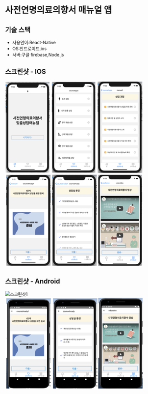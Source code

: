 # 사전연명의료의향서 매뉴얼 앱

## 기술 스택
* 사용언어:React-Native
* OS:안드로이드,ios
* 서버:구글 firebase,Node.js

## 스크린샷 - IOS
<img src="/img/11.png" width="450px" height="300px" title="px(픽셀) 크기 설정" alt="스크린샷1"></img>
<img src="/img/12.png" width="450px" height="300px" title="px(픽셀) 크기 설정" alt="스크린샷2"></img>
## 스크린샷 - Android
<img src="/img/a11.png" width="450px" height="300px" title="px(픽셀) 크기 설정" alt="스크린샷1"></img>
<img src="/img/a22.png" width="450px" height="300px" title="px(픽셀) 크기 설정" alt="스크린샷2"></img>
